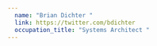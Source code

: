```yaml
---
  name: "Brian Dichter "
  link: https://twitter.com/bdichter
  occupation_title: "Systems Architect "
---
```

